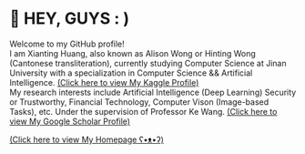 
# :star2: HEY, GUYS : )

Welcome to my GitHub profile!   
I am Xianting Huang, also known as Alison Wong or Hinting Wong (Cantonese transliteration), currently studying Computer Science at Jinan University with a specialization in Computer Science && Artificial Intelligence. [(Click here to view My Kaggle Profile)](https://www.kaggle.com/sinakaggler)   
My research interests include Artificial Intelligence (Deep Learning) Security or Trustworthy, Financial Technology, Computer Vison (Image-based Tasks), etc. Under the supervision of Professor Ke Wang. [(Click here to view My Google Scholar Profile)](https://scholar.google.com/citations?user=Vamhs-sAAAAJ&hl=en&oi=sra)


[(Click here to view My Homepage ʕ•ᴥ•ʔ)](https://alisonwwwong.github.io/AlisonWWWong/)




